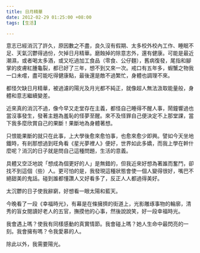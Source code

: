 ```yaml
---
title: 日月精華
date: 2012-02-29 01:25:00 +08:00
tags: [生活]

---
```


意志已經消沉了許久，原因數之不盡，良久沒有假期、太多校外校內工作、睡眠不足、天氣沉鬱得過份，欠掉日月精華。磨蝕掉的除意志外，還有健康。可能是最近潮濕，或者喝太多酒，或又吃過加工食品（零食、公仔麵），舊病復發，尾指和腳掌的皮膚紅腫龜裂，都已好了三年，想不到又來一次。戒口有五年多，蝦蟹之物我一口未嚐，盡可能吃得健康點，最後還是敵不過繁忙，身體也調理不來。  
  
都怪欠缺日月精華，被過濾的陽光及月光都不純正，就像超人無法汲取能量般，身體和意志繼續變差。  
  
近來真的消沉不過，像今早又走堂存在主義，都怪自己睡得不醒人事，鬧鐘響過也當沒事發生，發著主題為羞恥的怪夢至醒。來不及怪罪自己便決定不上那堂課，當下我多麼欣賞自己的果斷！果斷地為身體著想。  
  
只恨能果斷的就只在此事，上大學後愈來愈怕事，也愈來愈少即興。譬如今天坐地鐵時，有剎那想過到旺角看《星光夢裡人》便好，世界如此多嬌，而我上學在幹什麼呢？消沉的日子就是問自己這種問題，生活的意義。  
  
具體又空泛地說「想成為個更好的人」是無錯的，但我近來好想為著誰而奮鬥，卻找不到這個（些）人。更可怕的是，我發現這種狀態會使一個人變得很好，嘴巴不絕甜美的鬼話。碰到誰都懂讚人又好看多了，反正人人都過得美好。  
  
太沉鬱的日子使我辭窮，好想看一眼太陽和藍天。  
  
今晚看了一段《幸福時光》，有幕是在條擁擠的街道上，光影雕琢事物的輪廓，清秀的盲女閱讀好老人的五官，撫摸他的心事，然後說說笑，好一段幸福時光。  
  
我會遇上嗎？使我有同樣感動的真實情節。我會碰上嗎？她人生命中最閃亮的一刻。我會擁有嗎？令我愛慕的人。  
  
除此以外，我需要陽光。
